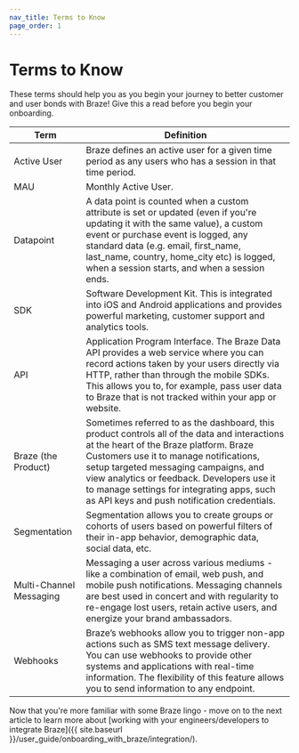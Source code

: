 ```yaml
---
nav_title: Terms to Know
page_order: 1
---
```


# Terms to Know

These terms should help you as you begin your journey to better customer and user bonds with Braze! Give this a read before you begin your onboarding.

|Term | Definition |
|---|---|
|Active User| Braze defines an active user for a given time period as any users who has a session in that time period.
|MAU| Monthly Active User.|
|Datapoint| A data point is counted when a custom attribute is set or updated (even if you're updating it with the same value), a custom event or purchase event is logged, any standard data (e.g. email, first_name, last_name, country, home_city etc) is logged, when a session starts, and when a session ends.|
|SDK| Software Development Kit. This is integrated into iOS and Android applications and provides powerful marketing, customer support and analytics tools.|
|API| Application Program Interface. The Braze Data API provides a web service where you can record actions taken by your users directly via HTTP, rather than through the mobile SDKs. This allows you to, for example, pass user data to Braze that is not tracked within your app or website.|
|Braze (the Product)| Sometimes referred to as the dashboard, this product controls all of the data and interactions at the heart of the Braze platform. Braze Customers use it to manage notifications, setup targeted messaging campaigns, and view analytics or feedback. Developers use it to manage settings for integrating apps, such as API keys and push notification credentials.|
|Segmentation| Segmentation allows you to create groups or cohorts of users based on powerful filters of their in-app behavior, demographic data, social data, etc.|
|Multi-Channel Messaging| Messaging a user across various mediums - like a combination of email, web push, and mobile push notifications. Messaging channels are best used in concert and with regularity to re-engage lost users, retain active users, and energize your brand ambassadors.|
|Webhooks| Braze’s webhooks allow you to trigger non-app actions such as SMS text message delivery. You can use webhooks to provide other systems and applications with real-time information. The flexibility of this feature allows you to send information to any endpoint.|

Now that you're more familiar with some Braze lingo - move on to the next article to learn more about [working with your engineers/developers to integrate Braze]({{ site.baseurl }}/user_guide/onboarding_with_braze/integration/).
